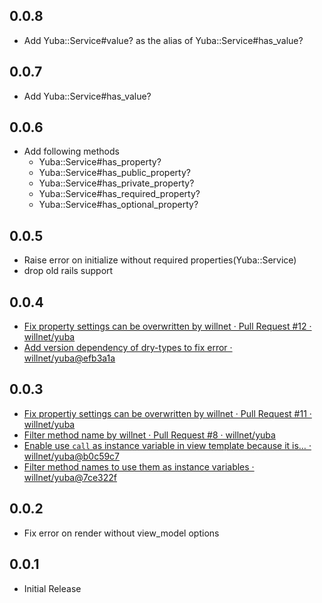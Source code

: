 ## 0.0.8

- Add Yuba::Service#value? as the alias of Yuba::Service#has_value? 

## 0.0.7

- Add Yuba::Service#has_value?

## 0.0.6

- Add following methods
  - Yuba::Service#has_property?
  - Yuba::Service#has_public_property?
  - Yuba::Service#has_private_property?
  - Yuba::Service#has_required_property?
  - Yuba::Service#has_optional_property?
    
## 0.0.5

- Raise error on initialize without required properties(Yuba::Service)
- drop old rails support

## 0.0.4

- [Fix property settings can be overwritten by willnet · Pull Request #12 · willnet/yuba](https://github.com/willnet/yuba/pull/12)
- [Add version dependency of dry-types to fix error · willnet/yuba@efb3a1a](https://github.com/willnet/yuba/commit/efb3a1a2c9479b8d278748b917b4c9406de1c6c0)

## 0.0.3

- [Fix propertiy settings can be overwritten by willnet · Pull Request #11 · willnet/yuba](https://github.com/willnet/yuba/pull/11)
- [Filter method name by willnet · Pull Request #8 · willnet/yuba](https://github.com/willnet/yuba/pull/8)
- [Enable use `call` as instance variable in view template because it is… · willnet/yuba@b0c59c7](https://github.com/willnet/yuba/commit/b0c59c7b50ca1cb16e18fff24f23b4ae690c8c3a)
- [Filter method names to use them as instance variables · willnet/yuba@7ce322f](https://github.com/willnet/yuba/commit/7ce322f37ab5448134f376ad360493d1d83cfec1)

## 0.0.2

- Fix error on render without view_model options

## 0.0.1

- Initial Release

